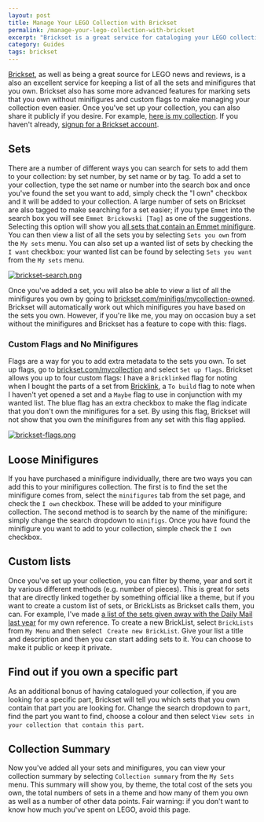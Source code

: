 ```yaml
---
layout: post
title: Manage Your LEGO Collection with Brickset
permalink: /manage-your-lego-collection-with-brickset
excerpt: "Brickset is a great service for cataloging your LEGO collection. This guide will show you how to use all the main features to keep an up-to-date list of the sets and minifigures you own."
category: Guides
tags: brickset
---
```


[Brickset](http://brickset.com/), as well as being a great source for LEGO news and reviews, is a also an excellent service for keeping a list of all the sets and minifigures that you own. Brickset also has some more advanced features for marking sets that you own without minifigures and custom flags to make managing your collection even easier. Once you've set up your collection, you can also share it publicly if you desire. For example, [here is my collection](http://brickset.com/sets/ownedby-rmlewisuk). If you haven't already, [signup for a Brickset account](http://brickset.com/signup).

## Sets
There are a number of different ways you can search for sets to add them to your collection: by set number, by set name or by tag. To add a set to your collection, type the set name or number into the search box and once you've found the set you want to add, simply check the "I own" checkbox and it will be added to your collection. A large number of sets on Brickset are also tagged to make searching for a set easier; if you type `Emmet` into the search box you will see `Emmet Brickowski [Tag]` as one of the suggestions. Selecting this option will show you [all sets that contain an Emmet minifigure](http://brickset.com/sets/tag-Emmet-Brickowski). You can then view a list of all the sets you by selecting `Sets you own` from the `My sets` menu. You can also set up a wanted list of sets by checking the `I want` checkbox: your wanted list can be found by selecting `Sets you want` from the `My sets` menu. 

[![brickset-search.png](http://studshq.s3.amazonaws.com/brickset-search.png)](http://studshq.s3.amazonaws.com/brickset-search.png)

Once you've added a set, you will also be able to view a list of all the minifigures you own by going to [brickset.com/minifigs/mycollection-owned](http://brickset.com/minifigs/mycollection-owned). Brickset will automatically work out which minifigures you have based on the sets you own. However, if you're like me, you may on occasion buy a set without the minifigures and Brickset has a feature to cope with this: flags.

### Custom Flags and No Minifigures

Flags are a way for you to add extra metadata to the sets you own. To set up flags, go to [brickset.com/mycollection](http://brickset.com/mycollection) and select `Set up flags`. Brickset allows you up to four custom flags: I have a `Bricklinked` flag for noting when I bought the parts of a set from [Bricklink](https://www.bricklink.com/), a `To build` flag to note when I haven't yet opened a set and a `Maybe` flag to use in conjunction with my wanted list. The blue flag has an extra checkbox to make the flag indicate that you don't own the minifigures for a set. By using this flag, Brickset will not show that you own the minifigures from any set with this flag applied.

[![brickset-flags.png](http://studshq.s3.amazonaws.com/brickset-flags.png)](http://studshq.s3.amazonaws.com/brickset-flags.png)

## Loose Minifigures

If you have purchased a minifigure individually, there are two ways you can add this to your minifigures collection. The first is to find the set the minifigure comes from, select the `minifigures` tab from the set page, and check the `I own` checkbox. These will be added to your minifigure collection. The second method is to search by the name of the minifigure: simply change the search dropdown to `minifigs`. Once you have found the minifigure you want to add to your collection, simple check the  `I own` checkbox.

## Custom lists

Once you've set up your collection, you can filter by theme, year and sort it by various different methods (e.g. number of pieces). This is great for sets that are directly linked together by something official like a theme, but if you want to create a custom list  of sets, or BrickLists as Brickset calls them, you can. For example, I've made [a list of the sets given away with the Daily Mail last year](http://brickset.com/sets/list-12524) for my own reference. To create a new BrickList, select `BrickLists` from `My Menu` and then select ` Create new BrickList`. Give your list a title and description and then you can start adding sets to it. You can choose to make it public or keep it private.

## Find out if you own a specific part

As an additional bonus of having catalogued your collection, if you are looking for a specific part, Brickset will tell you which sets that you own contain that part you are looking for. Change the search dropdown to `part`, find the part you want to find, choose a colour and then select `View sets in your collection that contain this part`.

## Collection Summary

Now you've added all your sets and minifigures, you can view your collection summary by selecting `Collection summary` from the `My Sets` menu. This summary will show you, by theme, the total cost of the sets you own, the total numbers of sets in a theme and how many of them you own as well as a number of other data points. Fair warning: if you don't want to know how much you've spent on LEGO, avoid this page.

